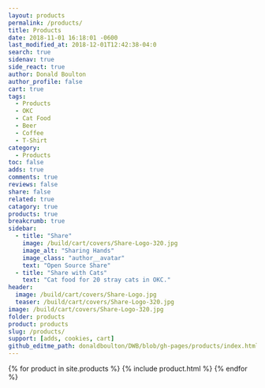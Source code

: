 ```yaml
---
layout: products
permalink: /products/
title: Products
date: 2018-11-01 16:18:01 -0600
last_modified_at: 2018-12-01T12:42:38-04:0
search: true
sidenav: true
side_react: true
author: Donald Boulton
author_profile: false
cart: true
tags:
  - Products
  - OKC
  - Cat Food
  - Beer
  - Coffee
  - T-Shirt
category:
  - Products
toc: false
adds: true
comments: true
reviews: false
share: false
related: true
catagory: true
products: true
breakcrumb: true
sidebar:
  - title: "Share"
    image: /build/cart/covers/Share-Logo-320.jpg
    image_alt: "Sharing Hands"
    image_class: "author__avatar"
    text: "Open Source Share"
  - title: "Share with Cats"
    text: "Cat food for 20 stray cats in OKC."
header:
  image: /build/cart/covers/Share-Logo.jpg 
  teaser: /build/cart/covers/Share-Logo-320.jpg 
image: /build/cart/covers/Share-Logo-320.jpg  
folder: products
product: products
slug: /products/
support: [adds, cookies, cart]
github_editme_path: donaldboulton/DWB/blob/gh-pages/products/index.html
---
```


{% for product in site.products %}
  {% include product.html %}
{% endfor %}